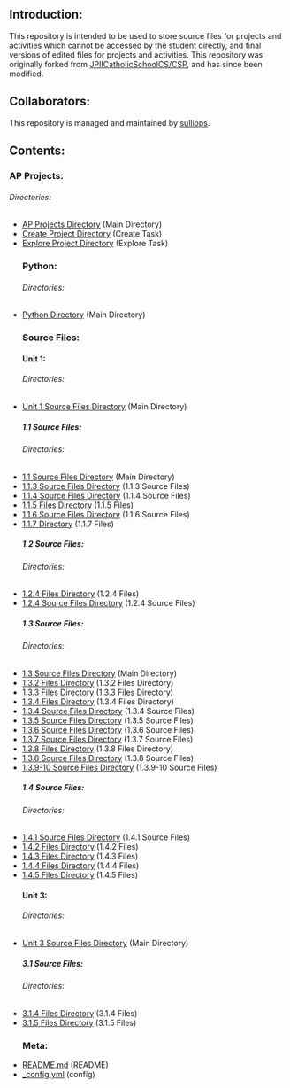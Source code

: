 <!--- Start --->
<!--- Introduction Section --->
<h2 id="introduction-">Introduction:</h2>
<p>This repository is intended to be used to store source files for projects and activities which cannot be accessed by the student directly, and final versions of edited files for projects and activities. This repository was originally forked from <a href="https://github.com/JPIICatholicSchoolCS/CSP" target="_blank">JPIICatholicSchoolCS/CSP</a>, and has since been modified.
<!--- End Introduction Section --->
<!--- Collaborators Section ---></p>
<h2 id="collaborators-">Collaborators:</h2>
<p>This repository is managed and maintained by <a href="https://github.com/sulliops" target="_blank">sulliops</a>.
<!--- End Collaborators Section --->
<!--- Contents Section ---></p>
<h2 id="contents-">Contents:</h2>
<!--- AP Projects Section --->
<h3 id="ap-projects-">AP Projects:</h3>
<!--- AP Projects Directories Section --->
<h6 id="directories-">Directories:</h6>
<ul>
<li><a href="https://github.com/sulliops/CSP/tree/master/AP%20Projects" target="_blank">AP Projects Directory</a> (Main Directory)</li>
<li><a href="https://github.com/sulliops/CSP/tree/master/AP%20Projects/Create" target="_blank">Create Project Directory</a> (Create Task)</li>
<li><a href="https://github.com/sulliops/CSP/tree/master/AP%20Projects/Explore" target="_blank">Explore Project Directory</a> (Explore Task)<!--- End AP Projects Directories Section --->
<!--- End AP Projects Section --->
<!--- Python Section --->
<h3 id="python-">Python:</h3>
<!--- Python Directories Section --->
<h6 id="directories-">Directories:</h6>
</li>
<li><a href="https://github.com/sulliops/CSP/tree/master/Python" target="_blank">Python Directory</a> (Main Directory)<!--- End Python Directories Section --->
<!--- End Python Section --->
<!--- Source Files Section --->
<h3 id="source-files-">Source Files:</h3>
<!--- Unit 1 Source Files Section --->
<h4 id="unit-1-">Unit 1:</h4>
<!--- Unit 1 Directories Section --->
<h6 id="directories-">Directories:</h6>
</li>
<li><a href="https://github.com/sulliops/CSP/tree/master/Unit%201" target="_blank">Unit 1 Source Files Directory</a> (Main Directory)<!--- End Unit 1 Directories Section --->
<!--- End Unit 1 Source Files Section --->
<!--- 1.1 Source Files Section --->
<h5 id="1-1-source-files-">1.1 Source Files:</h5>
<!--- 1.1 Directories Section --->
<h6 id="directories-">Directories:</h6>
</li>
<li><a href="https://github.com/sulliops/CSP/tree/master/Unit%201/1.1" target="_blank">1.1 Source Files Directory</a> (Main Directory)</li>
<li><a href="https://github.com/sulliops/CSP/tree/master/Unit%201/1.1/1.1.3/Source" target="_blank">1.1.3 Source Files Directory</a> (1.1.3 Source Files)</li>
<li><a href="https://github.com/sulliops/CSP/tree/master/Unit%201/1.1/1.1.4/Source" target="_blank">1.1.4 Source Files Directory</a> (1.1.4 Source Files)</li>
<li><a href="https://github.com/sulliops/CSP/tree/master/Unit%201/1.1/1.1.5" target="_blank">1.1.5 Files Directory</a> (1.1.5 Files)</li>
<li><a href="https://github.com/sulliops/CSP/tree/master/Unit%201/1.1/1.1.6/Source" target="_blank">1.1.6 Source Files Directory</a> (1.1.6 Source Files)</li>
<li><a href="https://github.com/sulliops/CSP/tree/master/Unit%201/1.1/1.1.7" target="_blank">1.1.7 Directory</a> (1.1.7 Files)<!--- End 1.1 Directories Section --->
<!--- End 1.1 Source Files Section --->
<!--- 1.2 Source Files Section --->
<h5 id="1-2-source-files-">1.2 Source Files:</h5>
<!--- 1.2 Directories Section --->
<h6 id="directories-">Directories:</h6>
</li>
<li><a href="https://github.com/sulliops/CSP/tree/master/Unit%201/1.2/1.2.4" target="_blank">1.2.4 Files Directory</a> (1.2.4 Files)</li>
<li><a href="https://github.com/sulliops/CSP/tree/master/Unit%201/1.2/1.2.4/Source" target="_blank">1.2.4 Source Files Directory</a> (1.2.4 Source Files)<!--- End 1.2 Directories Section --->
<!--- End 1.2 Source Files Section --->
<!--- 1.3 Source Files Section --->
<h5 id="1-3-source-files-">1.3 Source Files:</h5>
<!--- 1.3 Directories Section --->
<h6 id="directories-">Directories:</h6>
</li>
<li><a href="https://github.com/sulliops/CSP/tree/master/Unit%201/1.3" target="_blank">1.3 Source Files Directory</a> (Main Directory)</li>
<li><a href="https://github.com/sulliops/CSP/tree/master/Unit%201/1.3/1.3.2" target="_blank">1.3.2 Files Directory</a> (1.3.2 Files Directory)</li>
<li><a href="https://github.com/sulliops/CSP/tree/master/Unit%201/1.3/1.3.3" target="_blank">1.3.3 Files Directory</a> (1.3.3 Files Directory)</li>
<li><a href="https://github.com/sulliops/CSP/tree/master/Unit%201/1.3/1.3.4" target="_blank">1.3.4 Files Directory</a> (1.3.4 Files Directory)</li>
<li><a href="https://github.com/sulliops/CSP/tree/master/Unit%201/1.3/1_3_4_teacherSourceFiles" target="_blank">1.3.4 Source Files Directory</a> (1.3.4 Source Files)</li>
<li><a href="https://github.com/sulliops/CSP/tree/master/Unit%201/1.3/1_3_5_teacherSourceFiles" target="_blank">1.3.5 Source Files Directory</a> (1.3.5 Source Files)</li>
<li><a href="https://github.com/sulliops/CSP/tree/master/Unit%201/1.3/1_3_6_teacherSourceFiles" target="_blank">1.3.6 Source Files Directory</a> (1.3.6 Source Files)</li>
<li><a href="https://github.com/sulliops/CSP/tree/master/Unit%201/1.3/1_3_7_teacherSourceFiles" target="_blank">1.3.7 Source Files Directory</a> (1.3.7 Source Files)</li>
<li><a href="https://github.com/sulliops/CSP/tree/master/Unit%201/1.3/1.3.8" target="_blank">1.3.8 Files Directory</a> (1.3.8 Files Directory)</li>
<li><a href="https://github.com/sulliops/CSP/tree/master/Unit%201/1.3/1_3_8_teacherSourceFiles" target="_blank">1.3.8 Source Files Directory</a> (1.3.8 Source Files)</li>
<li><a href="https://github.com/sulliops/CSP/tree/master/Unit%201/1.3/1_3_9-10_sourceFiles" target="_blank">1.3.9-10 Source Files Directory</a> (1.3.9-10 Source Files)<!--- End 1.3 Directories Section --->
<!--- End 1.3 Source Files Section --->
<!--- 1.4 Source Files Section --->
<h5 id="1-4-source-files-">1.4 Source Files:</h5>
<!--- 1.4 Directories Section --->
<h6 id="directories-">Directories:</h6>
</li>
<li><a href="https://github.com/sulliops/CSP/tree/master/Unit%201/1.4/1_4_1_sourceFiles" target="_blank">1.4.1 Source Files Directory</a> (1.4.1 Source Files)</li>
<li><a href="https://github.com/sulliops/CSP/tree/master/Unit%201/1.4/1.4.2" target="_blank">1.4.2 Files Directory</a> (1.4.2 Files)</li>
<li><a href="https://github.com/sulliops/CSP/tree/master/Unit%201/1.4/1.4.3" target="_blank">1.4.3 Files Directory</a> (1.4.3 Files)</li>
<li><a href="https://github.com/sulliops/CSP/tree/master/Unit%201/1.4/1.4.4" target="_blank">1.4.4 Files Directory</a> (1.4.4 Files)</li>
<li><a href="https://github.com/sulliops/CSP/tree/master/Unit%201/1.4/1.4.5" target="_blank">1.4.5 Files Directory</a> (1.4.5 Files)<!--- End 1.4 Directories Section --->
<!--- End 1.4 Source Files Section --->
<!--- Unit 3 Source Files Section --->
<h4 id="unit-3-">Unit 3:</h4>
<!--- Unit 3 Directories Section --->
<h6 id="directories-">Directories:</h6>
</li>
<li><a href="https://github.com/sulliops/CSP/tree/master/Unit%203" target="_blank">Unit 3 Source Files Directory</a> (Main Directory)<!--- End Unit 3 Directories Section --->
<!--- End Unit 3 Source Files Section --->
<!--- 3.1 Source Files Section --->
<h5 id="3-1-source-files-">3.1 Source Files:</h5>
<!--- 3.1 Directories Section --->
<h6 id="directories-">Directories:</h6>
</li>
<li><a href="https://github.com/sulliops/CSP/tree/master/Unit%203/3.1/3.1.4" target="_blank">3.1.4 Files Directory</a> (3.1.4 Files)</li>
<li><a href="https://github.com/sulliops/CSP/tree/master/Unit%203/3.1/3.1.5" target="_blank">3.1.5 Files Directory</a> (3.1.5 Files)<!--- End 3.1 Directories Section --->
<!--- End 3.1 Source Files Section --->
<!--- End Source Files Section --->
<!--- Meta Section --->
<h3 id="meta-">Meta:</h3>
<!--- Meta Files Section ---></li>
<li><a href="https://github.com/sulliops/CSP/blob/master/README.md" target="_blank">README.md</a> (README)</li>
<li><a href="https://github.com/sulliops/CSP/blob/master/_config.yml" target="_blank">_config.yml</a> (config)<!--- End Meta Files Section --->
<!--- End Meta Section --->
<!--- End Contents Section --->
<!--- End --->
</li>
</ul>
